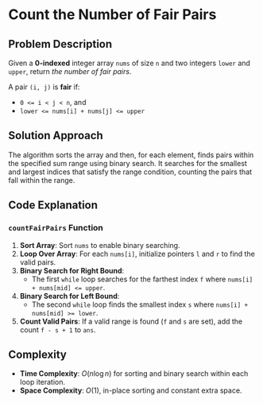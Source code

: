 # Count the Number of Fair Pairs

## Problem Description

Given a **0-indexed** integer array `nums` of size `n` and two integers `lower` and `upper`, return *the number of fair pairs*.

A pair `(i, j)` is **fair** if:

- `0 <= i < j < n`, and
- `lower <= nums[i] + nums[j] <= upper`

## Solution Approach

The algorithm sorts the array and then, for each element, finds pairs within the specified sum range using binary search. It searches for the smallest and largest indices that satisfy the range condition, counting the pairs that fall within the range.

## Code Explanation

### `countFairPairs` Function

1. **Sort Array**: Sort `nums` to enable binary searching.
2. **Loop Over Array**: For each `nums[i]`, initialize pointers `l` and `r` to find the valid pairs.
3. **Binary Search for Right Bound**:
   - The first `while` loop searches for the farthest index `f` where `nums[i] + nums[mid] <= upper`.
4. **Binary Search for Left Bound**:
   - The second `while` loop finds the smallest index `s` where `nums[i] + nums[mid] >= lower`.
5. **Count Valid Pairs**: If a valid range is found (`f` and `s` are set), add the count `f - s + 1` to `ans`.

## Complexity

- **Time Complexity**: $O(n \log n)$ for sorting and binary search within each loop iteration.
- **Space Complexity**: $O(1)$, in-place sorting and constant extra space.
